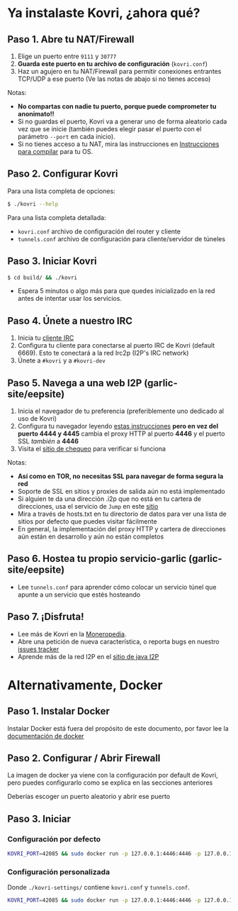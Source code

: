 # Ya instalaste Kovri, ¿ahora qué?

## Paso 1. Abre tu NAT/Firewall
1. Elige un puerto entre ```9111``` y ```30777```
2. **Guarda este puerto en tu archivo de configuración** (`kovri.conf`)
3. Haz un agujero en tu NAT/Firewall para permitir conexiones entrantes TCP/UDP a ese puerto (Ve las notas de abajo si no tienes acceso)

Notas:

- **No compartas con nadie tu puerto, porque puede comprometer tu anonimato!!**
- Si no guardas el puerto, Kovri va a generar uno de forma aleatorio cada vez que se inicie (también puedes elegir pasar el puerto con el parámetro `--port` en cada inicio).
- Si no tienes acceso a tu NAT, mira las instrucciones en [Instrucciones para compilar](https://github.com/monero-project/kovri-docs/blob/master/i18n/es/building.md) para tu OS.

## Paso 2. Configurar Kovri

Para una lista completa de opciones:

```bash
$ ./kovri --help
```

Para una lista completa detallada:

- `kovri.conf` archivo de configuración del router y cliente
- `tunnels.conf` archivo de configuración para cliente/servidor de túneles

## Paso 3. Iniciar Kovri
```bash
$ cd build/ && ./kovri
```

- Espera 5 minutos o algo más para que quedes inicializado en la red antes de intentar usar los servicios.

## Paso 4. Únete a nuestro IRC
1. Inicia tu [cliente IRC](https://en.wikipedia.org/wiki/List_of_IRC_clients)
2. Configura tu cliente para conectarse al puerto IRC de Kovri (default 6669). Esto te conectará a la red Irc2p (I2P's IRC network)
3. Únete a  `#kovri` y a `#kovri-dev`

## Paso 5. Navega a una web I2P (garlic-site/eepsite)
1. Inicia el navegador de tu preferencia (preferiblemente uno dedicado al uso de Kovri)
2. Configura tu navegador leyendo [estas instrucciones](https://geti2p.net/en/about/browser-config) **pero en vez del puerto 4444 y 4445** cambia el proxy HTTP al puerto **4446** y el puerto SSL *también* a **4446**
3. Visita el [sitio de chequeo](http://check.kovri.i2p) para verificar si funciona

Notas:

- **Así como en TOR, no necesitas SSL para navegar de forma segura la red**
- Soporte de SSL en sitios y proxies de salida aún no está implementado
- Si alguien te da una dirección .i2p que no está en tu cartera de direcciones, usa el servicio de `Jump` en este [sitio](http://stats.i2p/i2p/lookup.html)
- Mira a través de hosts.txt en tu directorio de datos para ver una lista de sitios por defecto que puedes visitar fácilmente
- En general, la implementación del proxy HTTP y cartera de direcciones aún están en desarrollo y aún no están completos

## Paso 6. Hostea tu propio servicio-garlic (garlic-site/eepsite)
- Lee `tunnels.conf` para aprender cómo colocar un servicio túnel que apunte a un servicio que estés hosteando

## Paso 7. ¡Disfruta!
- Lee más de Kovri en la [Moneropedia](https://getmonero.org/resources/moneropedia/kovri.html).
- Abre una petición de nueva característica, o reporta bugs en nuestro [issues tracker](https://github.com/monero-project/kovri/issues)
- Aprende más de la red I2P en el [sitio de java I2P](https://geti2p.net/en/docs)

# Alternativamente, Docker

## Paso 1. Instalar Docker
Instalar Docker está fuera del propósito de este documento, por favor lee la [documentación de docker](https://docs.docker.com/engine/installation/)

## Paso 2. Configurar / Abrir Firewall

La imagen de docker ya viene con la configuración por default de Kovri, pero puedes configurarlo como se explica en las secciones anteriores

Deberías escoger un puerto aleatorio y abrir ese puerto

## Paso 3. Iniciar

### Configuración por defecto
```bash
KOVRI_PORT=42085 && sudo docker run -p 127.0.0.1:4446:4446 -p 127.0.0.1:6669:6669 -p $KOVRI_PORT --env KOVRI_PORT=$KOVRI_PORT geti2p/kovri
```

### Configuración personalizada
Donde `./kovri-settings/` contiene `kovri.conf` y `tunnels.conf`.
```bash
KOVRI_PORT=42085 && sudo docker run -p 127.0.0.1:4446:4446 -p 127.0.0.1:6669:6669 -p $KOVRI_PORT --env KOVRI_PORT=$KOVRI_PORT -v kovri-settings:/home/kovri/.kovri/config:ro geti2p/kovri
```

